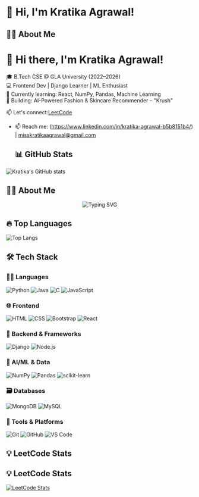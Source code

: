 # 👋 Hi, I'm Kratika Agrawal!
## 👩‍💻 About Me
# 👋 Hi there, I'm Kratika Agrawal!

🎓 B.Tech CSE @ GLA University (2022–2026)  
💻 Frontend Dev | Django Learner | ML Enthusiast  
🌱 Currently learning: React, NumPy, Pandas, Machine Learning  
🔭 Building: AI-Powered Fashion & Skincare Recommender – "Krush"  

📫 Let's connect:[LeetCode](https://leetcode.com/u/kratika_agrawal_/)

- 📫 Reach me: (https://www.linkedin.com/in/kratika-agrawal-b5b8151b4/) | misskratikaagrawal@gmail.com

  ## 📊 GitHub Stats
![Kratika's GitHub stats](https://github-readme-stats.vercel.app/api?username=kr8865&show_icons=true&theme=radical)



## 👩‍💻 About Me

<p align="center">
  <img src="https://readme-typing-svg.herokuapp.com?font=Fira+Code&duration=3500&pause=1000&color=F78C6C&center=true&vCenter=true&width=435&lines=Hi+I'm+Kratika+Agrawal.;Frontend+Developer+%7C+Django+Learner.;ML+Beginner+%7C+Python+Enthusiast.;Currently+working+on+Krush+AI+Fashion+Platform." alt="Typing SVG" />
</p>



## 🔥 Top Languages
![Top Langs](https://github-readme-stats.vercel.app/api/top-langs/?username=kr8865&layout=compact&theme=radical)

## 🛠️ Tech Stack

### 👩‍💻 Languages
![Python](https://img.shields.io/badge/Python-3670A0?style=for-the-badge&logo=python&logoColor=white)
![Java](https://img.shields.io/badge/Java-ED8B00?style=for-the-badge&logo=openjdk&logoColor=white)
![C](https://img.shields.io/badge/C-00599C?style=for-the-badge&logo=c&logoColor=white)
![JavaScript](https://img.shields.io/badge/JavaScript-F7DF1E?style=for-the-badge&logo=javascript&logoColor=black)

### 🌐 Frontend
![HTML](https://img.shields.io/badge/HTML5-E34F26?style=for-the-badge&logo=html5&logoColor=white)
![CSS](https://img.shields.io/badge/CSS3-1572B6?style=for-the-badge&logo=css3&logoColor=white)
![Bootstrap](https://img.shields.io/badge/Bootstrap-563D7C?style=for-the-badge&logo=bootstrap&logoColor=white)
![React](https://img.shields.io/badge/React-20232A?style=for-the-badge&logo=react&logoColor=61DAFB)

### 🧩 Backend & Frameworks
![Django](https://img.shields.io/badge/Django-092E20?style=for-the-badge&logo=django&logoColor=white)
![Node.js](https://img.shields.io/badge/Node.js-339933?style=for-the-badge&logo=nodedotjs&logoColor=white)

### 🧠 AI/ML & Data
![NumPy](https://img.shields.io/badge/NumPy-013243?style=for-the-badge&logo=numpy&logoColor=white)
![Pandas](https://img.shields.io/badge/Pandas-2C2D72?style=for-the-badge&logo=pandas&logoColor=white)
![scikit-learn](https://img.shields.io/badge/scikit--learn-F7931E?style=for-the-badge&logo=scikit-learn&logoColor=white)

### 🗃️ Databases
![MongoDB](https://img.shields.io/badge/MongoDB-4EA94B?style=for-the-badge&logo=mongodb&logoColor=white)
![MySQL](https://img.shields.io/badge/MySQL-00758F?style=for-the-badge&logo=mysql&logoColor=white)

### 🧰 Tools & Platforms
![Git](https://img.shields.io/badge/Git-F05032?style=for-the-badge&logo=git&logoColor=white)
![GitHub](https://img.shields.io/badge/GitHub-181717?style=for-the-badge&logo=github&logoColor=white)
![VS Code](https://img.shields.io/badge/VS%20Code-007ACC?style=for-the-badge&logo=visual-studio-code&logoColor=white)

## 💡 LeetCode Stats

## 💡 LeetCode Stats

[![LeetCode Stats](https://leetcard.jacoblin.cool/kratika_agrawal_?theme=dark&font=baloo&ext=contest)](https://leetcode.com/u/kratika_agrawal_/)




